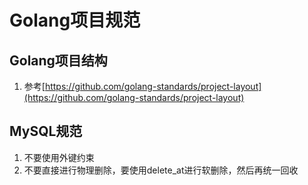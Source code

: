 # Golang项目规范

## Golang项目结构

1. 参考[https://github.com/golang-standards/project-layout](https://github.com/golang-standards/project-layout)

## MySQL规范

1. 不要使用外键约束
2. 不要直接进行物理删除，要使用delete_at进行软删除，然后再统一回收

